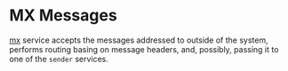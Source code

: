 # MX Messages
[mx](../../../services-reference/mx.md) service accepts the messages addressed to
outside of the system, performs routing basing on message headers, and,
possibly, passing it to one of the `sender` services.